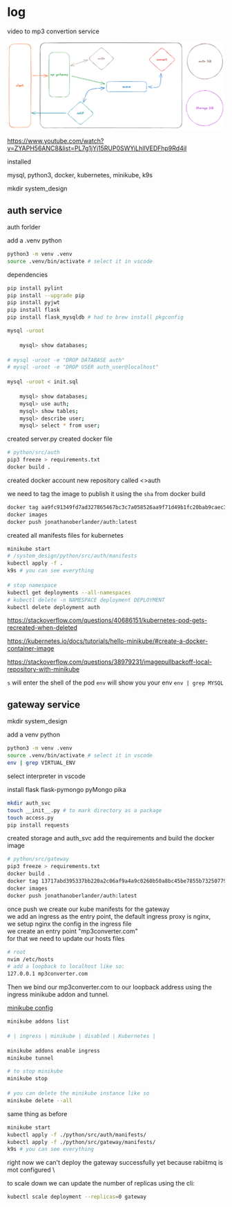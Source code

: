 # log

video to mp3 convertion service

<img src="diagram.png">

<https://www.youtube.com/watch?v=ZYAPH56ANC8&list=PL7g1jYj15RUP0SWYiLhllVEDFhp9Rd4jI>

installed

mysql, python3, docker, kubernetes, minikube, k9s

mkdir system_design

## auth service

auth forlder

add a .venv python

```bash
python3 -m venv .venv
source .venv/bin/activate # select it in vscode
```

dependencies

```bash
pip install pylint
pip install --upgrade pip
pip install pyjwt
pip install flask
pip install flask_mysqldb # had to brew install pkgconfig
```

```bash
mysql -uroot

    mysql> show databases;

# mysql -uroot -e "DROP DATABASE auth"
# mysql -uroot -e "DROP USER auth_user@localhost"

mysql -uroot < init.sql

    mysql> show databases;
    mysql> use auth;
    mysql> show tables;
    mysql> describe user;
    mysql> select * from user;

```

created server.py
created docker file

```bash
# python/src/auth
pip3 freeze > requirements.txt
docker build .
```

created docker account
new repository called <>auth

we need to tag the image to publish it
using the `sha` from docker build

```bash
docker tag aa9fc91349fd7ad327865467bc3c7a058526aa9f71d49b1fc20bab9caec3e30b jonathanoberlander/auth:latest
docker images
docker push jonathanoberlander/auth:latest
```

created all manifests
files for kubernetes

```bash
minikube start
# /system_design/python/src/auth/manifests
kubectl apply -f .
k9s # you can see everything

# stop namespace
kubectl get deployments --all-namespaces
# kubectl delete -n NAMESPACE deployment DEPLOYMENT
kubectl delete deployment auth
```

<https://stackoverflow.com/questions/40686151/kubernetes-pod-gets-recreated-when-deleted>

<https://kubernetes.io/docs/tutorials/hello-minikube/#create-a-docker-container-image>

<https://stackoverflow.com/questions/38979231/imagepullbackoff-local-repository-with-minikube>

`s` will enter the shell of the pod
`env` will show you your env
`env | grep MYSQL`

## gateway service

mkdir system_design

add a venv python

```bash
python3 -m venv .venv
source .venv/bin/activate # select it in vscode
env | grep VIRTUAL_ENV
```

select interpreter in vscode

install flask flask-pymongo pyMongo pika

```bash
mkdir auth_svc
touch __init__.py # to mark directory as a package
touch access.py
pip install requests
```

created storage and auth_svc
add the requirements and build the docker image

```bash
# python/src/gateway
pip3 freeze > requirements.txt
docker build .
docker tag 13717abd395337bb220a2c06af9a4a9c0260b50a8bc45be7855b732507792ebe jonathanoberlander/gateway:latest
docker images
docker push jonathanoberlander/auth:latest
```

once push we create our kube manifests for the gateway \
we add an ingress as the entry point, the default ingress proxy is nginx,  \
we setup nginx the config in the ingress file \
we create an entry point "mp3converter.com" \
for that we need to update our hosts files

```bash
# root
nvim /etc/hosts
# add a loopback to localhost like so:
127.0.0.1 mp3converter.com
```

Then we bind our mp3converter.com to our loopback address using the ingress minikube addon and tunnel.

[minikube config](https://minikube.sigs.k8s.io/docs/start/)

```bash
minikube addons list

# | ingress | minikube | disabled | Kubernetes |

minikube addons enable ingress
minikube tunnel
```

```bash
# to stop minikube
minikube stop

# you can delete the minikube instance like so
minikube delete --all
```

same thing as before

```bash
minikube start
kubectl apply -f ./python/src/auth/manifests/
kubectl apply -f ./python/src/gateway/manifests/
k9s # you can see everything
```

right now we can't deploy the gateway successfully yet because rabiitmq is mot configured \

to scale down we can  update the number of replicas using the cli:

```bash
kubectl scale deployment --replicas=0 gateway
```